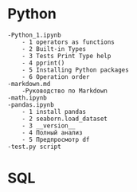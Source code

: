 # Python
    -Python_1.ipynb
        - 1 operators as functions
        - 2 Built-in Types
        - 3 Tests Print Type help
        - 4 pprint()
        - 5 Installing Python packages
        - 6 Operation order
    -markdown.md
        -Руководство по Markdown
    -math.ipynb 
    -pandas.ipynb
        - 1 install pandas
        - 2 seaborn.load_dataset
        - 3 __version__
        - 4 Полный анализ
        - 5 Предпросмотр df
    -test.py script
# SQL
